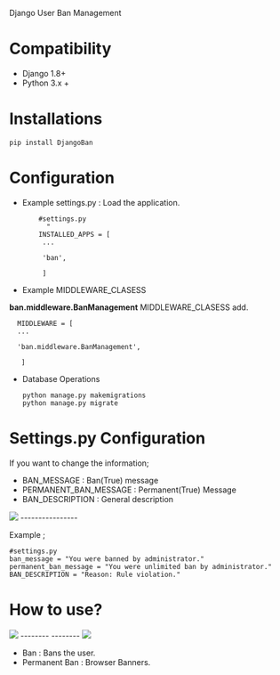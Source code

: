 Django User Ban Management

# Compatibility

* Django 1.8+
* Python 3.x +

# Installations

    pip install DjangoBan

# Configuration

* Example settings.py : Load the application.
        
          #settings.py
            "
          INSTALLED_APPS = [
           ...
           
           'ban',
           
           ]
       
* Example MIDDLEWARE_CLASESS

**ban.middleware.BanManagement**  MIDDLEWARE_CLASESS add.
    
      MIDDLEWARE = [
      ...
        
      'ban.middleware.BanManagement',
        
       ]


* Database Operations

      python manage.py makemigrations
      python manage.py migrate


# Settings.py Configuration

If you want to change the information;

* BAN_MESSAGE : Ban(True) message
* PERMANENT_BAN_MESSAGE : Permanent(True) Message
* BAN_DESCRIPTION : General description

<img src="http://image.prntscr.com/image/ab5fbfb89d7a4ffb9f51f37818ebeea6.png"/>
----------------

Example ;

    #settings.py
    ban_message = "You were banned by administrator."
    permanent_ban_message = "You were unlimited ban by administrator."
    BAN_DESCRIPTION = "Reason: Rule violation."
           

# How to use?

<img src="http://image.prntscr.com/image/180286313dcd46c28067735d18f5cbc6.png"/>
--------
--------

<img src="http://image.prntscr.com/image/ef3b4a29bc9148b9bd1cf46457891f1f.png"/>


* Ban : Bans the user.
* Permanent Ban : Browser Banners.
